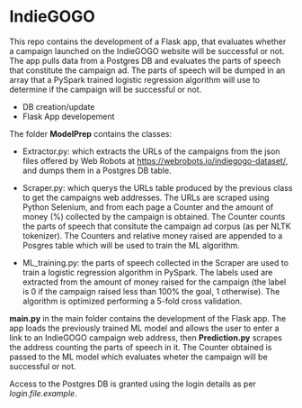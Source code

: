 # IndieGOGO
This repo contains the development of a Flask app, that evaluates whether a campaign launched on the IndieGOGO website will be successful or not.
The app pulls data from a Postgres DB and evaluates the parts of speech that constitute the campaign ad. The parts of speech will be dumped in an array 
that a PySpark trained logistic regression algorithm will use to determine if the campaign will be successful or not.

* DB creation/update
* Flask App developement

The folder **ModelPrep** contains the classes:

* Extractor.py: which extracts the URLs of the campaigns from the json files offered by Web Robots at https://webrobots.io/indiegogo-dataset/,
and dumps them in a Postgres DB table.

* Scraper.py: which querys the URLs table produced by the previous class to get the campaigns web addresses. The URLs are scraped using Python
Selenium, and from each page a Counter and the amount of money (%) collected by the campaign is obtained. The Counter counts the parts of speech that 
consitute the campaign ad corpus (as per NLTK tokenizer). The Counters and relative money raised are appended to a Posgres table which will be used to train the ML algorithm.
* ML_training.py: the parts of speech collected in the Scraper are used to train a logistic regression algorithm in PySpark.
The labels used are extracted from the amount of money raised for the campaign (the label is 0 if the campaign raised less than 100% the goal, 
1 otherwise). The algorithm is optimized performing a 5-fold cross validation.

**main.py** in the main folder contains the development of the Flask app. The app loads the previously trained ML model and allows the user to enter a link to an IndieGOGO campaign web address,
then **Prediction.py** scrapes the address counting the parts of speech in it. The Counter obtained is passed to the ML model which evaluates wheter the campaign will be successful or not.

Access to the Postgres DB is granted using the login details as per *login.file.example*.
